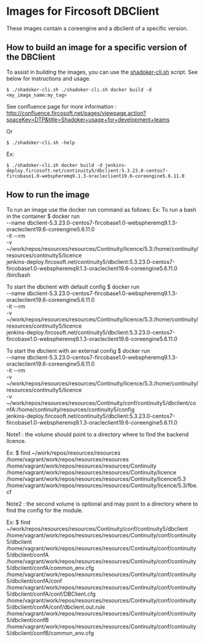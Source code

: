 # Images for Fircosoft DBClient
These images contain a coreengine and a dbclient of a specific version.

## How to build an image for a specific version of the DBClient
To assist in building the images, you can use the [shadoker-cli.sh](shadoker-cli.sh) script. See below for instructions and usage.

    $ ./shadoker-cli.sh ./shadoker-cli.sh docker build -d <my_image_name:my_tag>

See confluence page for more information : http://confluence.fircosoft.net/pages/viewpage.action?spaceKey=DTP&title=Shadoker+usage+for+development+teams

Or 

    $ ./shadoker-cli.sh -help

Ex:

    $ ./shadoker-cli.sh docker build -d jenkins-deploy.fircosoft.net/continuity5/dbclient:5.3.23.0-centos7-fircobase1.0-webspheremq9.1.3-oracleclient19.6-coreengine5.6.11.0

## How to run the image
To run an image use the docker run command as follows:
Ex:
To run a bash in the container
    $ docker run  \
        --name dbclient-5.3.23.0-centos7-fircobase1.0-webspheremq9.1.3-oracleclient19.6-coreengine5.6.11.0 \
        -it --rm \
        -v ~/work/repos/resources/resources/Continuity/licence/5.3:/home/continuity/resources/continuity5/licence \
        jenkins-deploy.fircosoft.net/continuity5/dbclient:5.3.23.0-centos7-fircobase1.0-webspheremq9.1.3-oracleclient19.6-coreengine5.6.11.0 \
        /bin/bash

To start the dbclient with default config
    $ docker run \
        --name dbclient-5.3.23.0-centos7-fircobase1.0-webspheremq9.1.3-oracleclient19.6-coreengine5.6.11.0 \
        -it --rm \
        -v ~/work/repos/resources/resources/Continuity/licence/5.3:/home/continuity/resources/continuity5/licence \
        jenkins-deploy.fircosoft.net/continuity5/dbclient:5.3.23.0-centos7-fircobase1.0-webspheremq9.1.3-oracleclient19.6-coreengine5.6.11.0

To start the dbclient with an external config
    $ docker run \
        --name dbclient-5.3.23.0-centos7-fircobase1.0-webspheremq9.1.3-oracleclient19.6-coreengine5.6.11.0 \
        -it --rm \
        -v ~/work/repos/resources/resources/Continuity/licence/5.3:/home/continuity/resources/continuity5/licence \
        -v ~/work/repos/resources/resources/Continuity/conf/continuity5/dbclient/confA:/home/continuity/resources/continuity5/config \
        jenkins-deploy.fircosoft.net/continuity5/dbclient:5.3.23.0-centos7-fircobase1.0-webspheremq9.1.3-oracleclient19.6-coreengine5.6.11.0


Note1 : the volume should point to a directory where to find the backend licence.

Ex:
    $ find ~/work/repos/resources/resources
    /home/vagrant/work/repos/resources/resources
    /home/vagrant/work/repos/resources/resources/Continuity
    /home/vagrant/work/repos/resources/resources/Continuity/licence
    /home/vagrant/work/repos/resources/resources/Continuity/licence/5.3
    /home/vagrant/work/repos/resources/resources/Continuity/licence/5.3/fbe.cf


Note2 : the second volume is optional and may point to a directory where to find the config for the module.

Ex:
    $ find ~/work/repos/resources/resources/Continuity/conf/continuity5/dbclient 
    /home/vagrant/work/repos/resources/resources/Continuity/conf/continuity5/dbclient
    /home/vagrant/work/repos/resources/resources/Continuity/conf/continuity5/dbclient/confA
    /home/vagrant/work/repos/resources/resources/Continuity/conf/continuity5/dbclient/confA/common_env.cfg
    /home/vagrant/work/repos/resources/resources/Continuity/conf/continuity5/dbclient/confA/conf
    /home/vagrant/work/repos/resources/resources/Continuity/conf/continuity5/dbclient/confA/conf/DBClient.cfg
    /home/vagrant/work/repos/resources/resources/Continuity/conf/continuity5/dbclient/confA/conf/dbclient.out.rule
    /home/vagrant/work/repos/resources/resources/Continuity/conf/continuity5/dbclient/confB
    /home/vagrant/work/repos/resources/resources/Continuity/conf/continuity5/dbclient/confB/common_env.cfg
